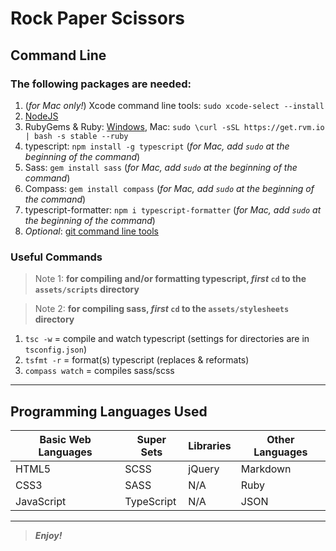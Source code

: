 [//]: # (Start README.md file)

Rock Paper Scissors
===================

Command Line
------------

### The following packages are needed:

1. (_for Mac only!_) Xcode command line tools: `sudo xcode-select --install`
2. [NodeJS](https://nodejs.org/en/)
3. RubyGems & Ruby: [Windows](https://rubyinstaller.org/), Mac: `sudo \curl -sSL https://get.rvm.io | bash -s stable --ruby`
4. typescript: `npm install -g typescript` (_for Mac, add `sudo` at the beginning of the command_)
5. Sass: `gem install sass` (_for Mac, add `sudo` at the beginning of the command_)
6. Compass: `gem install compass` (_for Mac, add `sudo` at the beginning of the command_)
7. typescript-formatter: `npm i typescript-formatter` (_for Mac, add `sudo` at the beginning of the command_)
8. _Optional_: [git command line tools](https://git-scm.com/downloads/)

### Useful Commands

> Note 1: **for compiling and/or formatting typescript, _first_ `cd` to the `assets/scripts` directory**

> Note 2: **for compiling sass, _first_ `cd` to the `assets/stylesheets` directory**

1. `tsc -w` = compile and watch typescript (settings for directories are in `tsconfig.json`)
2. `tsfmt -r` = format(s) typescript (replaces & reformats)
3. `compass watch` = compiles sass/scss

--------

## Programming Languages Used

| Basic Web Languages | Super Sets | Libraries | Other Languages |
|---------------------|------------|-----------|-----------------|
| HTML5               | SCSS       | jQuery    | Markdown        |
| CSS3                | SASS       | N/A       | Ruby            |
| JavaScript          | TypeScript | N/A       | JSON            |

--------

> ***Enjoy!***

[//]: # "End README.md file"
